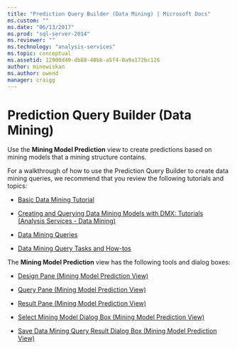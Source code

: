 ```yaml
---
title: "Prediction Query Builder (Data Mining) | Microsoft Docs"
ms.custom: ""
ms.date: "06/13/2017"
ms.prod: "sql-server-2014"
ms.reviewer: ""
ms.technology: "analysis-services"
ms.topic: conceptual
ms.assetid: 12900d49-db88-48bb-a5f4-0a9a172bc126
author: minewiskan
ms.author: owend
manager: craigg
---
```

# Prediction Query Builder (Data Mining)
  Use the **Mining Model Prediction** view to create predictions based on mining models that a mining structure contains.  
  
 For a walkthrough of how to use the Prediction Query Builder to create data mining queries, we recommend that you review the following tutorials and topics:  
  
-   [Basic Data Mining Tutorial](../../2014/tutorials/basic-data-mining-tutorial.md)  
  
-   [Creating and Querying Data Mining Models with DMX: Tutorials &#40;Analysis Services - Data Mining&#41;](../../2014/tutorials/create-query-data-mining-models-dmx-tutorials.md)  
  
-   [Data Mining Queries](data-mining/data-mining-queries.md)  
  
-   [Data Mining Query Tasks and How-tos](data-mining/data-mining-query-tasks-and-how-tos.md)  
  
 The **Mining Model Prediction** view has the following tools and dialog boxes:  
  
-   [Design Pane &#40;Mining Model Prediction View&#41;](design-pane-mining-model-prediction-view.md)  
  
-   [Query Pane &#40;Mining Model Prediction View&#41;](query-pane-mining-model-prediction-view.md)  
  
-   [Result Pane &#40;Mining Model Prediction View&#41;](result-pane-mining-model-prediction-view.md)  
  
-   [Select Mining Model Dialog Box &#40;Mining Model Prediction View&#41;](select-mining-model-dialog-box-mining-model-prediction-view.md)  
  
-   [Save Data Mining Query Result Dialog Box &#40;Mining Model Prediction View&#41;](save-data-mining-query-result-dialog-box-mining-model-prediction-view.md)  
  
  
